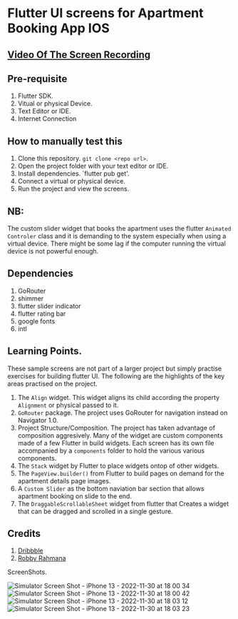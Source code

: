 # Flutter UI screens for Apartment Booking App IOS

## [Video Of The Screen Recording](https://drive.google.com/file/d/1vhIPjfUZKWOe1x3UL1VZRKkdLblMzftt/view?usp=sharing)

## Pre-requisite

1. Flutter SDK.
2. Vitual or physical Device.
3. Text Editor or IDE.
4. Internet Connection

## How to manually test this

1. Clone this repository. `git clone <repo url>`.
2. Open the project folder with your text editor or IDE.
3. Install dependencies. `flutter pub get'.
4. Connect a virtual or physical device.
5. Run the project and view the screens.

## NB: 
The custom slider widget that books the apartment uses the 
flutter `Animated Controler` class and it is demanding to the system 
especially when using a virtual device. There might be some lag 
if the computer running the virtual device is not powerful enough.

## Dependencies

1. GoRouter
2. shimmer
3. flutter slider indicator
4. flutter rating bar
5. google fonts
6. intl

## Learning Points.

These sample screens are not part of a larger project but simply
 practise exercises for building flutter UI.
The following are the highlights of the key areas practised on the project.

1. The `Align` widget. This widget aligns its child according the 
property `Alignment` or physical passed to it.
2. `GoRouter` package. The project uses GoRouter for navigation instead on Navigator 1.0.
3. Project Structure/Composition. The project has taken advantage of composition aggresively. 
Many of the widget are custom components made of a few Flutter in build widgets. 
Each screen has its own file accompanied by a `components` folder
 to hold the various various components.
4. The `Stack` widget by Flutter to place widgets ontop of other widgets.
5. The `PageView.builder()` from Flutter to build pages 
on demand for the apartment details page images.
6. A `Custom Slider` as the bottom naviation bar section that 
allows apartment booking on slide to the end.
7. The `DraggableScrollableSheet` widget from flutter 
that Creates a widget that can be dragged and scrolled in a single gesture.

## Credits

1. [Dribbble](https://dribbble.com/shots/4830223-Flat-2-Dribbble-Invites)
2. [Robby Rahmana](https://www.youtube.com/@RobbyRahmana)

ScreenShots.

![Simulator Screen Shot - iPhone 13 - 2022-11-30 at 18 00 34](https://user-images.githubusercontent.com/98651593/204832792-22a92985-a183-40de-a83d-487f60f3e078.png)
![Simulator Screen Shot - iPhone 13 - 2022-11-30 at 18 00 42](https://user-images.githubusercontent.com/98651593/204832832-7c0e7f85-bb55-449e-a38e-a1e9567aabe5.png)
![Simulator Screen Shot - iPhone 13 - 2022-11-30 at 18 03 12](https://user-images.githubusercontent.com/98651593/204832878-daaa173c-0151-4d42-83ef-dce33333239c.png)
![Simulator Screen Shot - iPhone 13 - 2022-11-30 at 18 03 23](https://user-images.githubusercontent.com/98651593/204832896-ce1df3f7-a479-47df-9d17-41ad26c36f9c.png)


